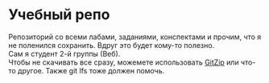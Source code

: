 # Учебный репо
Репозиторий со всеми лабами, заданиями, конспектами и прочим, что я не поленился сохранить. Вдруг это будет кому-то полезно.
<br>
Сам я студент 2-й группы (Веб).
<br>
Чтобы не скачивать все сразу, можемете использовать <a href="https://kinolien.github.io/gitzip/">GitZip</a> или что-то другое. Также git lfs тоже должен помочь. 
